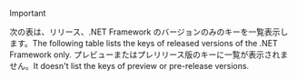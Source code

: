 
> [!IMPORTANT]
> <span data-ttu-id="124c2-101">次の表は、リリース、.NET Framework のバージョンのみのキーを一覧表示します。</span><span class="sxs-lookup"><span data-stu-id="124c2-101">The following table lists the keys of released versions of the .NET Framework only.</span></span> <span data-ttu-id="124c2-102">プレビューまたはプレリリース版のキーに一覧が表示されません。</span><span class="sxs-lookup"><span data-stu-id="124c2-102">It doesn't list the keys of preview or pre-release versions.</span></span>
